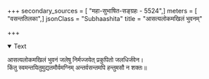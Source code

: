 +++
secondary_sources = [ "महा-सुभाषित-सङ्ग्रहः - 5524",]
meters = [ "वसन्ततिलका",]
jsonClass = "Subhaashita"
title = "आसत्यलोकमखिलं भुवनम्"

+++

<details open><summary>Text</summary>

आसत्यलोकमखिलं भुवनं जलेषु निर्मज्जयेत् प्रकुपितो जलधिर्जवेन।  
किंतु स्वमन्तयितुमुद्यतमौर्वमग्निम् अन्तर्वसन्तमपि हन्तुमसौ न शक्तः॥
</details>
